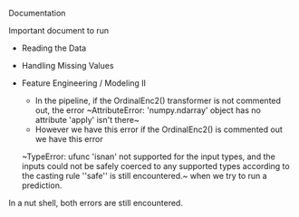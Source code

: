 Documentation

Important document to run
* Reading the Data
* Handling Missing Values
* Feature Engineering / Modeling II 
    * In the pipeline, if the OrdinalEnc2() transformer is not commented out, the error ~AttributeError: 'numpy.ndarray' object has no attribute 'apply' isn't there~
    * However we have this error if the OrdinalEnc2() is commented out we have this error

    ~TypeError: ufunc 'isnan' not supported for the input types, and the inputs could not be safely coerced to any supported types according to the casting rule ''safe''
    is still encountered.~
    when we try to run a prediction. 

In a nut shell, both errors are still encountered.

